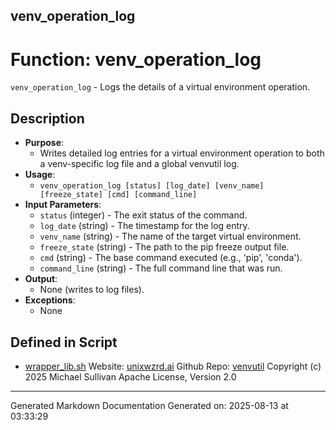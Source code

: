 ## venv_operation_log
# Function: venv_operation_log
`venv_operation_log` - Logs the details of a virtual environment operation.
## Description
- **Purpose**:
  - Writes detailed log entries for a virtual environment operation to both a venv-specific log file and a global venvutil log.
- **Usage**:
  - `venv_operation_log [status] [log_date] [venv_name] [freeze_state] [cmd] [command_line]`
- **Input Parameters**:
  - `status` (integer) - The exit status of the command.
  - `log_date` (string) - The timestamp for the log entry.
  - `venv_name` (string) - The name of the target virtual environment.
  - `freeze_state` (string) - The path to the pip freeze output file.
  - `cmd` (string) - The base command executed (e.g., 'pip', 'conda').
  - `command_line` (string) - The full command line that was run.
- **Output**:
  - None (writes to log files).
- **Exceptions**:
  - None

## Defined in Script

* [wrapper_lib.sh](../wrapper_lib_sh.md)
Website: [unixwzrd.ai](https://unixwzrd.ai)
Github Repo: [venvutil](https://github.com/unixwzrd/venvutil)
Copyright (c) 2025 Michael Sullivan
Apache License, Version 2.0

---

Generated Markdown Documentation
Generated on: 2025-08-13 at 03:33:29
